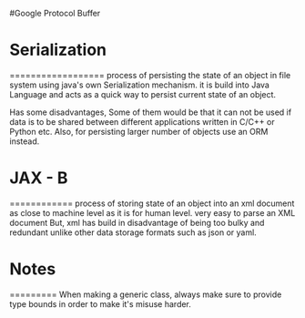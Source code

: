 #Google Protocol Buffer


# Serialization
==================
process of persisting the state of an object in file system
using java's own Serialization mechanism.
it is build into Java Language and acts as a quick way to
persist current state of an object.

Has some disadvantages, Some of them would be that it can not 
be used if data is to be shared between different applications 
written in C/C++ or Python etc.
Also, for persisting larger number of objects use an ORM instead.

# JAX - B
============
process of storing state of an object into an xml document
as close to machine level as it is for human level.
very easy to parse an XML document
But, xml has build in disadvantage of being too bulky and
redundant unlike other data storage formats such as json or
yaml.

# Notes
=========
When making a generic class, always make sure to provide type 
bounds in order to make it's misuse harder.